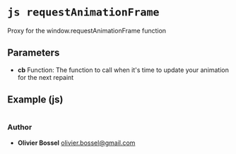 


<!-- @namespace    sugar.js.dom -->

# ```js requestAnimationFrame ```


Proxy for the window.requestAnimationFrame function

## Parameters

- **cb**  Function: The function to call when it's time to update your animation for the next repaint



## Example (js)

```js

```


### Author
- **Olivier Bossel** <a href="mailto:olivier.bossel@gmail.com">olivier.bossel@gmail.com</a> 



